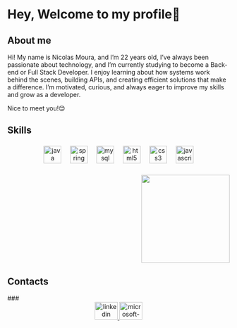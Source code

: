 <h1 align="left">Hey,  Welcome to my profile👋</h1>
<h2 align="left">About me</h2>

<p align="left">Hi! My name is Nicolas Moura, and I’m 22 years old, I’ve always been passionate about technology, and I’m currently studying to become a Back-end or Full Stack Developer.
I enjoy learning about how systems work behind the scenes, building APIs, and creating efficient solutions that make a difference.
I’m motivated, curious, and always eager to improve my skills and grow as a developer.
  
Nice to meet you!😊
</p>

###

<h2 align="left">Skills </h2>

###
<div align="center">
  <img src="https://cdn.jsdelivr.net/gh/devicons/devicon/icons/java/java-original.svg" height="40" alt="java logo"  />
  <img width="12" />
  <img src="https://cdn.jsdelivr.net/gh/devicons/devicon/icons/spring/spring-original.svg" height="40" alt="spring logo"  />
  <img width="12" />
  <img src="https://cdn.jsdelivr.net/gh/devicons/devicon/icons/mysql/mysql-original.svg" height="40" alt="mysql logo"  />
  <img width="12" />
  <img src="https://cdn.jsdelivr.net/gh/devicons/devicon/icons/html5/html5-original.svg" height="40" alt="html5 logo"  />
  <img width="12" />
  <img src="https://cdn.jsdelivr.net/gh/devicons/devicon/icons/css3/css3-original.svg" height="40" alt="css3 logo"  />
  <img width="12" />
  <img src="https://cdn.jsdelivr.net/gh/devicons/devicon/icons/javascript/javascript-original.svg" height="40" alt="javascript logo"  />
</div>

###
###
<div align="right">
  <img height="200" src="https://media.licdn.com/dms/image/v2/D4D03AQEEtbC9iHWAMw/profile-displayphoto-shrink_800_800/B4DZamYH.EG0Ag-/0/1746548065425?e=1757548800&v=beta&t=_W7R6C76oTsCLd7361d19idutadIp1SwUfIauoqHWKY"  />
</div>

###
<h2 align="left">Contacts </h2>
###
<div align="center">
  <a href="https://www.linkedin.com/in/nicolasmoura54/" target="_blank">
    <img src="https://raw.githubusercontent.com/maurodesouza/profile-readme-generator/master/src/assets/icons/social/linkedin/default.svg" width="52" height="40" alt="linkedin logo"  />
  <a href=mailto:nicolasmouraignacio@outlook.com">
  <img src="https://raw.githubusercontent.com/maurodesouza/profile-readme-generator/master/src/assets/icons/social/microsoft-outlook/default.svg" width="52" height="40" alt="microsoft-outlook logo"  />
</div>
